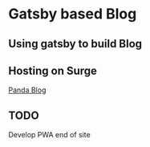 # Gatsby based Blog

## Using gatsby to build Blog 

## Hosting on Surge
[Panda Blog](http://ethereal-feet.surge.sh/)

## TODO
Develop PWA end of site
